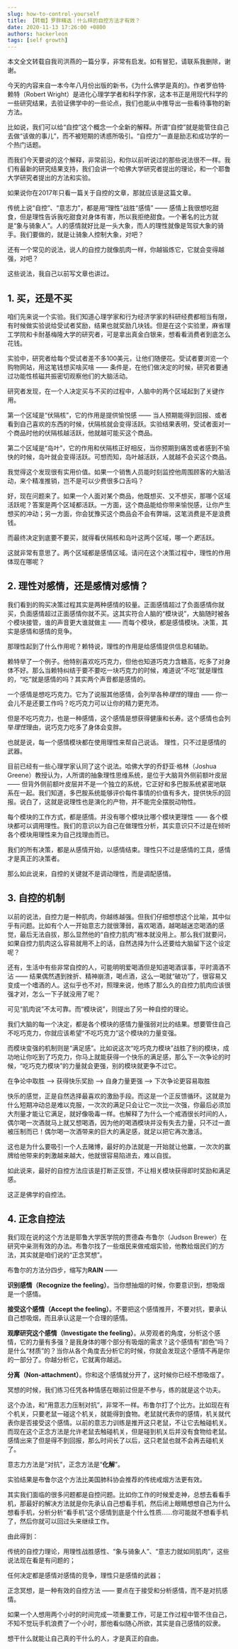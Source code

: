 ```yaml
---
slug: how-to-control-yourself
title: 【转载】罗胖精选｜什么样的自控方法才有效？
date: 2020-11-13 17:26:00 +0800
authors: hackerleon
tags: [self growth]
---
```


本文全文转载自我司洪燕的一篇分享，非常有启发。如有冒犯，请联系我删除，谢谢。

<!--truncate-->

今天的内容来自一本今年八月份出版的新书，《为什么佛学是真的》。作者罗伯特·赖特（Robert Wright）是进化心理学学者和科学作家，这本书正是用现代科学的一些研究结果，去验证佛学中的一些论点，我们也能从中推导出一些看待事物的新方法。

比如说，我们可以给“自控”这个概念一个全新的解释。所谓“自控”就是能管住自己去做“该做的事儿”，而不被短期的诱惑所吸引。“自控力”一直是励志和成功学的一个热门话题。

而我们今天要说的这个解释，非常前沿，和你以前听说过的那些说法很不一样。我们有最新的研究结果支持，我们会讲一个哈佛大学研究者提出的理论，和一个耶鲁大学研究者提出的方法和实验。

如果说你在2017年只看一篇关于自控的文章，那就应该是这篇文章。

传统上说“自控”、“意志力”，都是用“理性”战胜“感情” —— 感情上我很想吃甜食，但是理性告诉我吃甜食对身体有害，所以我拒绝甜食。一个著名的比方就是“象与骑象人”。人的感情就好比是一头大象，而人的理性就像是驾驭大象的骑手。我们要做的，就是让骑象人控制大象，对吧？

还有一个常见的说法，说人的自控力就像肌肉一样，你越锻炼它，它就会变得越强，对吧？

这些说法，我自己以前写文章也讲过。

## 1. 买，还是不买

咱们先来说一个实验。我们知道心理学家和行为经济学家的科研经费都相当有限，有时候做实验说给受试者奖励，结果也就奖励几块钱。但是在这个实验里，麻省理工学院和卡耐基梅隆大学的研究者，可是拿出真金白银来，想看看消费者到底怎么花钱。

实验中，研究者给每个受试者差不多100美元，让他们随便花。受试者要浏览一个购物网站，用这笔钱想买啥买啥 —— 条件是，在他们做决定的时候，研究者要通过功能性核磁共振密切观察他们的大脑活动。

研究者发现，在一个人决定买与不买的过程中，人脑中的两个区域起到了关键作用。

第一个区域是“伏隔核”，它的作用是提供愉悦感 —— 当人预期能得到回报、或者看到自己喜欢的东西的时候，伏隔核就会变得活跃。实验结果表明，受试者面对一个商品时他的伏隔核越活跃，他就越可能买这个商品。

第二个区域是“岛叶”，它的作用和伏隔核正好相反，当你预期到痛苦或者感到不愉快的时候，岛叶就会变得活跃。可想而知，岛叶越活跃，人就越不会买这个商品。

我觉得这个发现很有实用价值。如果一个销售人员能时刻监控他周围顾客的大脑活动，来个精准推销，岂不是可以少费很多口舌吗？

好，现在问题来了。如果一个人面对某个商品，他既想买、又不想买，那哪个区域活跃呢？答案是两个区域都活跃。一方面，这个商品能给你带来愉悦感，让你产生想买的冲动；另一方面，你会犹豫买这个商品会不会有弊端，这笔消费是不是浪费钱。

而最终决定到底要不要买，就得看伏隔核和岛叶这两个区域，哪一个*更*活跃。

这就非常有意思了。两个区域都是感情区域。请问在这个决策过程中，理性的作用体现在哪呢？

## 2. 理性对感情，还是感情对感情？

我们看到的购买决策过程其实是两种感情的较量。正面感情超过了负面感情你就买，负面感情超过正面感情你就不买。这其实符合人脑的“模块说”，大脑随时被各个模块接管，谁的声音更大谁就做主 —— 而每个模块，都是感情模块。决策，其实是感情和感情的竞争。

那理性起到了什么作用呢？赖特说，理性的作用是给感情提供信息和辅助。

赖特举了一个例子。他特别喜欢吃巧克力，但他也知道巧克力含糖高，吃多了对身体不好。那么当赖特纠结于要不要吃一块巧克力的时候，难道说“不吃”就是理性的，“吃”就是感情的吗？其实两个声音都是感情的。

一个感情是想吃巧克力。它为了说服其他感情，会列举各种*理性*的理由 —— 你一会儿不是还要工作吗？吃巧克力可以让你的精力更充沛。

但是不吃巧克力，也是一种感情，这个感情是想获得健康和长寿。这个感情也会列举*理性*理由，说巧克力吃多了身体会变胖。

也就是说，每一个感情模块都在使用理性来帮自己说话。 理性，只不过是感情的武器。

目前已经有一些心理学家认同了这个说法。哈佛大学的乔舒亚·格林（Joshua Greene）教授认为，人所谓的抽象理性思维系统，是位于大脑背外侧前额叶皮层 —— 但背外侧前额叶皮层并不是一个独立的系统，它正好和多巴胺系统紧密地联系在一起。我们知道，多巴胺系统能够评价每件事情的价值有多大，提供快乐的回报。说白了，这就是说理性也是演化的产物，并不能完全摆脱动物性。

每个模块的工作方式，都是感情。并没有哪个模块比哪个模块更理性 —— 各个模块都可以调用理性。我们的意识以为自己在做理性分析，其实意识只不过是在倾听各个模块用理性来为自己找理由而已。

我们的所有决策，都是从感情开始，以感情结束。理性只不过是感情的工具，感情才是真正的决策者。

那么如此说来，自控的关键就不是调动理性，而是调配感情。

## 3. 自控的机制

以前的说法，自控力是一种肌肉，你越练越强。但我们仔细想想这个比喻，其中似乎有问题。比如有个人一开始意志力就很薄弱，喜欢喝酒，越喝越迷恋喝酒的感觉，最后无法自拔，那么显然他的“自控力肌肉”根本就没用上。那么我们就要问，如果自控力肌肉这么容易就用不上的话，自然选择为什么还要给大脑留下这个设定呢？

还有，生活中有些非常自控的人，可能明明爱喝酒但是知道喝酒误事，平时滴酒不沾 —— 结果偶然遇到挫折、精神崩溃，喝点酒，这么一喝就“破功”了，很容易又变成一个嗜酒的人。这似乎也不对，照理来说，他练了那么久的自控力肌肉应该很强才对，怎么一下子就没用了呢？

可见“肌肉说”不太可靠。而“模块说”，则提出了另一种自控的理论。

我们大脑的每一个决定，都是各个模块的感情力量强弱对比的结果。想要管住自己不吃巧克力，你就应该希望“不吃巧克力”这个模块的力量变强。

而模块变强的机制则是“满足感”。比如说这次“吃巧克力模块”战胜了别的模块，成功地让你吃到了巧克力，你马上就能获得一个快乐的满足感，那么下一次争论的时候，“吃巧克力模块”的力量就会更强，别的模块就更争不过它。

在争论中取胜 —> 获得快乐奖励 —> 自身力量更强 —> 下次争论更容易取胜

快乐的感觉，正是自然选择最喜欢的激励手段。而这是一个正反馈循环。这就是为什么短期冲动总是难以克服，一次次的满足只会让它一次比一次强，你最后必须加大剂量才能让它满足，就好像吸毒一样。也解释了为什么一个戒酒很长时间的人，偶尔喝一次酒就马上就又想喝酒，因为他的喝酒模块并没有失去力量，只不过一直被压制而已！偶尔喝一次酒带来的巨大的满足感，就足以把它再次激活。

这也是为什么要吸引一个人去赌博，最好的办法就是一开始就让他赢，一次次的赢牌给他带来的刺激越来越大，他就很容易陷进去，难以自拔。

如此说来，最好的自控方法应该是打断正反馈，不让相关模块获得即时奖励和满足感。

这正是佛学的自控法。

## 4. 正念自控法

我们现在说的这个方法是耶鲁大学医学院的贾德森·布鲁尔（Judson Brewer）在研究中亲测有效的办法。布鲁尔找了一些烟民来做戒烟实验，他教给烟民们的方法，其实就是咱们说的“正念冥想”。

布鲁尔的方法分四步，缩写为**RAIN** ——

**识别感情（Recognize the feeling）**。当你想抽烟的时候，你要意识到，想吸烟是一个感情。

**接受这个感情（Accept the feeling）**。不要把这个感情推开，不要对抗，要承认自己想吸烟，而且承认这是一个合理的感情。

**观摩研究这个感情（Investigate the feeling）**。从旁观者的角度，分析这个感情，它的力量有多强？是我身体的哪个部分有吸烟的需求？这个感情有“颜色”吗？是什么“材质”的？当你从各个角度去分析它的时候，你就会发现这个感情不再是你的一部分了。你越分析它，它就离你越远。

**分离（Non-attachment）**。你和这个感情就分开了，这时候你已经不想吸烟了。

冥想的时候，我们练习任凭各种情感在眼前过但是不参与，练的就是这个功夫。

这个办法，和“用意志力压制对抗”，非常不一样。布鲁尔打了个比方。比如现在有个机关，只要老鼠一碰这个机关，就能得到食物。老鼠就代表你的感情，机关就代表你是否接受这个感情。以前的意志力训练是推开这只老鼠，不让它去触碰机关。而现在这个正念方法是允许老鼠去触碰机关，但是碰到机关后并没有食物给老鼠。感情出来了但是得不到回报，那么时间长了以后，这只老鼠也就不会再去碰机关了。

意志力方法是“对抗”，正念方法是“**化解**”。

实验结果是布鲁尔这个方法比美国肺科协会推荐的传统戒烟方法更有效。

其实我们面临的很多问题都是自控问题。比如你工作的时候爱走神，总想去看看手机，那最好的解决方法就是你先承认自己想看手机，然后闭上眼睛想想自己为什么想看手机，分析分析“看手机”这个感情到底是个什么性质……你可能就不想看手机了，然后你就可以回过头来继续工作。

由此得到：

传统的自控力理论，用理性战胜感性、“象与骑象人”、“意志力就如同肌肉”，这些说法现在看是有问题的；

任何决定都是感情对感情的竞争，理性只是感情的武器；

正念冥想，是一种有效的自控方法 —— 要点在于接受和分析感情，而不是对抗感情。

如果一个人想用两个小时的时间完成一项重要工作，可是工作过程中管不住自己，不知不觉玩手机浪费了一个小时，那他看似随心所欲，其实是自己感情的奴隶。

想干什么就能让自己真的干什么的人，才是真正的自由。
